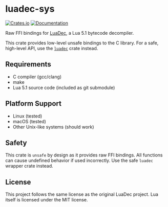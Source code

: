# luadec-sys

[![Crates.io](https://img.shields.io/crates/v/luadec-sys.svg)](https://crates.io/crates/luadec-sys)
[![Documentation](https://docs.rs/luadec-sys/badge.svg)](https://docs.rs/luadec-sys)

Raw FFI bindings for [LuaDec](https://github.com/viruscamp/luadec), a Lua 5.1 bytecode decompiler.

This crate provides low-level unsafe bindings to the C library. For a safe, high-level API, use the [`luadec`](https://crates.io/crates/luadec) crate instead.

## Requirements

- C compiler (gcc/clang)
- make
- Lua 5.1 source code (included as git submodule)

## Platform Support

- Linux (tested)
- macOS (tested)
- Other Unix-like systems (should work)

## Safety

This crate is `unsafe` by design as it provides raw FFI bindings. All functions can cause undefined behavior if used incorrectly. Use the safe `luadec` wrapper crate instead.

## License

This project follows the same license as the original LuaDec project. Lua itself is licensed under the MIT license.